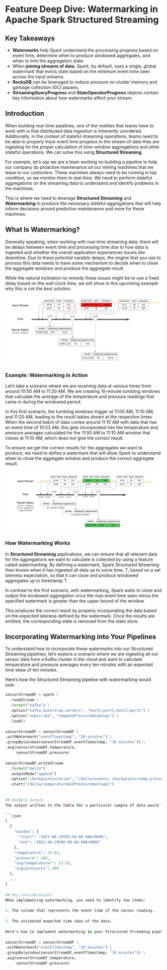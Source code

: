 # Feature Deep Dive: Watermarking in Apache Spark Structured Streaming

## Key Takeaways
- **Watermarks** help Spark understand the processing progress based on event time, determine when to produce windowed aggregates, and when to trim the aggregation state.
- When **joining streams of data**, Spark, by default, uses a single, global watermark that evicts state based on the minimum event time seen across the input streams.
- **RocksDB** can be leveraged to reduce pressure on cluster memory and garbage collection (GC) pauses.
- **StreamingQueryProgress** and **StateOperatorProgress** objects contain key information about how watermarks affect your stream.

## Introduction
When building real-time pipelines, one of the realities that teams have to work with is that distributed data ingestion is inherently unordered. Additionally, in the context of stateful streaming operations, teams need to be able to properly track event time progress in the stream of data they are ingesting for the proper calculation of time-window aggregations and other stateful operations. We can solve this using **Structured Streaming**.

For example, let’s say we are a team working on building a pipeline to help our company do proactive maintenance on our mining machines that we lease to our customers. These machines always need to be running in top condition, so we monitor them in real-time. We need to perform stateful aggregations on the streaming data to understand and identify problems in the machines.

This is where we need to leverage **Structured Streaming** and **Watermarking** to produce the necessary stateful aggregations that will help inform decisions around predictive maintenance and more for these machines.

## What Is Watermarking?
Generally speaking, when working with real-time streaming data, there will be delays between event time and processing time due to how data is ingested and whether the overall application experiences issues like downtime. Due to these potential variable delays, the engine that you use to process this data needs to have some mechanism to decide when to close the aggregate windows and produce the aggregate result.

While the natural inclination to remedy these issues might be to use a fixed delay based on the wall clock time, we will show in this upcoming example why this is not the best solution.

![Watermarking Image](WaterMarking/Assests/water_marking.png)


### Example: Watermarking in Action
Let’s take a scenario where we are receiving data at various times from around 10:50 AM to 11:20 AM. We are creating 10-minute tumbling windows that calculate the average of the temperature and pressure readings that came in during the windowed period.

In this first scenario, the tumbling windows trigger at 11:00 AM, 11:10 AM, and 11:20 AM, leading to the result tables shown at the respective times. When the second batch of data comes around 11:10 AM with data that has an event time of 10:53 AM, this gets incorporated into the temperature and pressure averages calculated for the 11:00 AM to 11:10 AM window that closes at 11:10 AM, which does not give the correct result.

To ensure we get the correct results for the aggregates we want to produce, we need to define a watermark that will allow Spark to understand when to close the aggregate window and produce the correct aggregate result.

![Watermarking Image B](WaterMarking/Assests/water_marking_b.png)

### How Watermarking Works
In **Structured Streaming** applications, we can ensure that all relevant data for the aggregations we want to calculate is collected by using a feature called watermarking. By defining a watermark, Spark Structured Streaming then knows when it has ingested all data up to some time, T, based on a set lateness expectation, so that it can close and produce windowed aggregates up to timestamp T.

In contrast to the first scenario, with watermarking, Spark waits to close and output the windowed aggregation once the max event time seen minus the specified watermark is greater than the upper bound of the window.

This produces the correct result by properly incorporating the data based on the expected lateness defined by the watermark. Once the results are emitted, the corresponding state is removed from the state store.

## Incorporating Watermarking into Your Pipelines
To understand how to incorporate these watermarks into our Structured Streaming pipelines, let’s explore a scenario where we are ingesting all our sensor data from a Kafka cluster in the cloud and want to calculate temperature and pressure averages every ten minutes with an expected time skew of ten minutes.

Here’s how the Structured Streaming pipeline with watermarking would look:

```python
sensorStreamDF = spark \
  .readStream \
  .format("kafka") \
  .option("kafka.bootstrap.servers", "host1:port1,host2:port2") \
  .option("subscribe", "tempAndPressureReadings") \
  .load()

sensorStreamDF = sensorStreamDF \
.withWatermark("eventTimestamp", "10 minutes") \
.groupBy(window(sensorStreamDF.eventTimestamp, "10 minutes")) \
.avg(sensorStreamDF.temperature,
     sensorStreamDF.pressure)

sensorStreamDF.writeStream
  .format("delta")
  .outputMode("append")
  .option("checkpointLocation", "/delta/events/_checkpoints/temp_pressure_job/")
  .start("/delta/temperatureAndPressureAverages")


## Example Output
The output written to the table for a particular sample of data would look like this:

```json
[
  {
    "window": {
      "start": "2021-08-29T05:50:00.000+0000",
      "end": "2021-08-29T06:00:00.000+0000"
    },
    "temperature": 33.03,
    "pressure": 289,
    "avg(temperature)": 33.03,
    "avg(pressure)": 289
  },
  ...
]

## Key Considerations
When implementing watermarking, you need to identify two items:

1. The column that represents the event time of the sensor reading.

2. The estimated expected time skew of the data.

Here’s how to implement watermarking in your Structured Streaming pipeline:

sensorStreamDF = sensorStreamDF \
.withWatermark("eventTimestamp", "10 minutes") \
.groupBy(window(sensorStreamDF.eventTimestamp, "10 minutes")) \
.avg(sensorStreamDF.temperature,
     sensorStreamDF.pressure)

